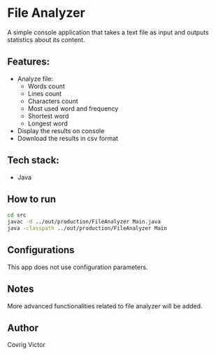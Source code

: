 # File Analyzer

A simple console application that takes a text file as input and outputs statistics about its content.

## Features:

* Analyze file:
   - Words count
   - Lines count
   - Characters count
   - Most used word and frequency
   - Shortest word
   - Longest word
* Display the results on console
* Download the results in csv format

## Tech stack:

* Java

## How to run

```bash
cd src
javac -d ../out/production/FileAnalyzer Main.java
java -classpath ../out/production/FileAnalyzer Main
```

## Configurations

This app does not use configuration parameters.

## Notes
More advanced functionalities related to file analyzer will be added.

## Author
Covrig Victor






